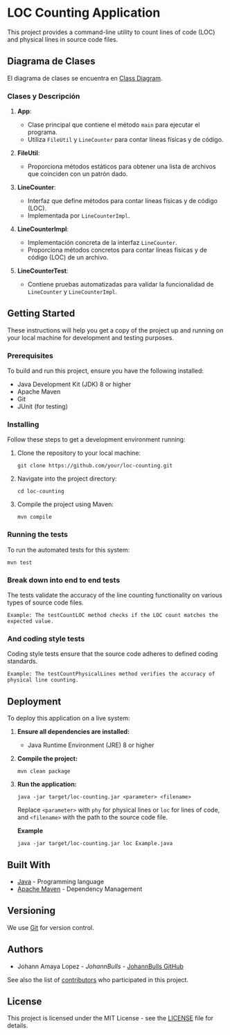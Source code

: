 # LOC Counting Application

This project provides a command-line utility to count lines of code (LOC) and physical lines in source code files.

## Diagrama de Clases

El diagrama de clases se encuentra en [Class Diagram](src/test/resources).

### Clases y Descripción

1. **App**:
   - Clase principal que contiene el método `main` para ejecutar el programa.
   - Utiliza `FileUtil` y `LineCounter` para contar líneas físicas y de código.

2. **FileUtil**:
   - Proporciona métodos estáticos para obtener una lista de archivos que coinciden con un patrón dado.

3. **LineCounter**:
   - Interfaz que define métodos para contar líneas físicas y de código (LOC).
   - Implementada por `LineCounterImpl`.

4. **LineCounterImpl**:
   - Implementación concreta de la interfaz `LineCounter`.
   - Proporciona métodos concretos para contar líneas físicas y de código (LOC) de un archivo.

5. **LineCounterTest**:
   - Contiene pruebas automatizadas para validar la funcionalidad de `LineCounter` y `LineCounterImpl`.

## Getting Started

These instructions will help you get a copy of the project up and running on your local machine for development and testing purposes.

### Prerequisites

To build and run this project, ensure you have the following installed:

- Java Development Kit (JDK) 8 or higher
- Apache Maven
- Git
- JUnit (for testing)

### Installing

Follow these steps to get a development environment running:

1. Clone the repository to your local machine:

   ```
   git clone https://github.com/your/loc-counting.git
   ```

2. Navigate into the project directory:

   ```
   cd loc-counting
   ```

3. Compile the project using Maven:

   ```
   mvn compile
   ```

### Running the tests

To run the automated tests for this system:

```
mvn test
```

### Break down into end to end tests

The tests validate the accuracy of the line counting functionality on various types of source code files.

```
Example: The testCountLOC method checks if the LOC count matches the expected value.
```

### And coding style tests

Coding style tests ensure that the source code adheres to defined coding standards.

```
Example: The testCountPhysicalLines method verifies the accuracy of physical line counting.
```

## Deployment

To deploy this application on a live system:

1. **Ensure all dependencies are installed:**

   - Java Runtime Environment (JRE) 8 or higher

2. **Compile the project:**

   ```
   mvn clean package
   ```

3. **Run the application:**

   ```
   java -jar target/loc-counting.jar <parameter> <filename>
   ```

   Replace `<parameter>` with `phy` for physical lines or `loc` for lines of code, and `<filename>` with the path to the source code file.

   **Example**
   ```
   java -jar target/loc-counting.jar loc Example.java
   ```
## Built With

- [Java](https://www.java.com/) - Programming language
- [Apache Maven](https://maven.apache.org/) - Dependency Management

## Versioning

We use [Git](https://git-scm.com/) for version control.

## Authors

- Johann Amaya Lopez - *JohannBulls* - [JohannBulls GitHub](https://github.com/JohannBulls)

See also the list of [contributors](https://github.com/your/loc-counting/contributors) who participated in this project.

## License

This project is licensed under the MIT License - see the [LICENSE](https://github.com/JohannBulls/LOC-Counting?tab=GPL-3.0-1-ov-file#) file for details.
